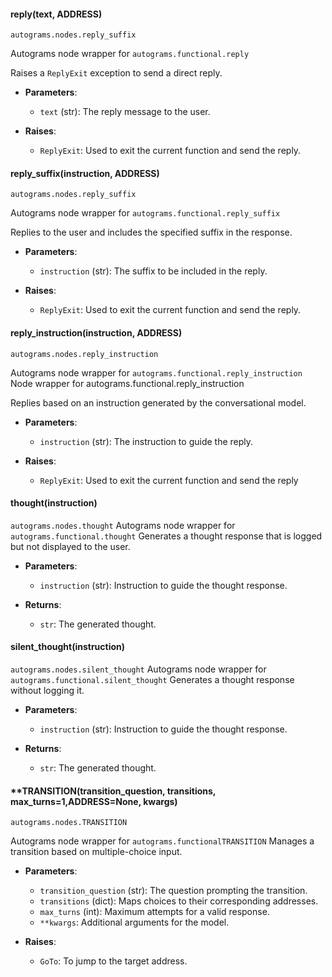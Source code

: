 


#### **reply(text, ADDRESS)**
`autograms.nodes.reply_suffix`

Autograms node wrapper for `autograms.functional.reply`

Raises a `ReplyExit` exception to send a direct reply.

- **Parameters**:
  - `text` (str): The reply message to the user.

- **Raises**:
  - `ReplyExit`: Used to exit the current function and send the reply.

#### **reply_suffix(instruction, ADDRESS)**
`autograms.nodes.reply_suffix`

Autograms node wrapper for `autograms.functional.reply_suffix`

Replies to the user and includes the specified suffix in the response.

- **Parameters**:
  - `instruction` (str): The suffix to be included in the reply.

- **Raises**:
  - `ReplyExit`: Used to exit the current function and send the reply.

#### **reply_instruction(instruction, ADDRESS)**
`autograms.nodes.reply_instruction`

Autograms node wrapper for `autograms.functional.reply_instruction`
Node wrapper for autograms.functional.reply_instruction

Replies based on an instruction generated by the conversational model.

- **Parameters**:
  - `instruction` (str): The instruction to guide the reply.

- **Raises**:
  - `ReplyExit`: Used to exit the current function and send the reply



#### **thought(instruction)**
`autograms.nodes.thought`
Autograms node wrapper for `autograms.functional.thought`
Generates a thought response that is logged but not displayed to the user.

- **Parameters**:
  - `instruction` (str): Instruction to guide the thought response.

- **Returns**:
  - `str`: The generated thought.

#### **silent_thought(instruction)**
`autograms.nodes.silent_thought`
Autograms node wrapper for  `autograms.functional.silent_thought`
Generates a thought response without logging it.

- **Parameters**:
  - `instruction` (str): Instruction to guide the thought response.

- **Returns**:
  - `str`: The generated thought.


#### **TRANSITION(transition_question, transitions, max_turns=1,ADDRESS=None, **kwargs)**
`autograms.nodes.TRANSITION`

Autograms node wrapper for `autograms.functionalTRANSITION`
Manages a transition based on multiple-choice input.

- **Parameters**:
  - `transition_question` (str): The question prompting the transition.
  - `transitions` (dict): Maps choices to their corresponding addresses.
  - `max_turns` (int): Maximum attempts for a valid response.
  - `**kwargs`: Additional arguments for the model.

- **Raises**:
  - `GoTo`: To jump to the target address.